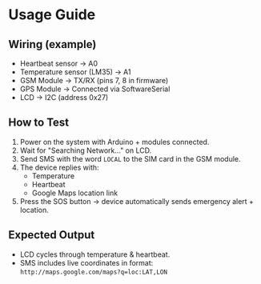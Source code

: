 # Usage Guide

## Wiring (example)
- Heartbeat sensor → A0
- Temperature sensor (LM35) → A1
- GSM Module → TX/RX (pins 7, 8 in firmware)
- GPS Module → Connected via SoftwareSerial
- LCD → I2C (address 0x27)

## How to Test
1. Power on the system with Arduino + modules connected.
2. Wait for "Searching Network..." on LCD.
3. Send SMS with the word `LOCAL` to the SIM card in the GSM module.
4. The device replies with:
   - Temperature
   - Heartbeat
   - Google Maps location link
5. Press the SOS button → device automatically sends emergency alert + location.

## Expected Output
- LCD cycles through temperature & heartbeat.
- SMS includes live coordinates in format:  
  `http://maps.google.com/maps?q=loc:LAT,LON`
